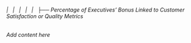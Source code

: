 ###### |   |   |   |   |   ├── Percentage of Executives’ Bonus Linked to Customer Satisfaction or Quality Metrics

*Add content here*